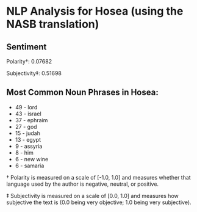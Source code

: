 # NLP Analysis for Hosea (using the NASB translation)

## Sentiment

Polarity†: 0.07682

Subjectivity‡: 0.51698

## Most Common Noun Phrases in Hosea:

 * 49	-  lord
 * 43	-  israel
 * 37	-  ephraim
 * 27	-  god
 * 15	-  judah
 * 13	-  egypt
 * 9	-  assyria
 * 8	-  him
 * 6	-  new wine
 * 6	-  samaria


† Polarity is measured on a scale of [-1.0, 1.0] and measures whether that language used by the author is negative, neutral, or positive.

‡ Subjectivity is measured on a scale of [0.0, 1.0] and measures how subjective the text is (0.0 being very objective; 1.0 being very subjective).